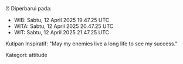 ⏰ Diperbarui pada:
- WIB: Sabtu, 12 April 2025 19.47.25 UTC
- WITA: Sabtu, 12 April 2025 20.47.25 UTC
- WIT: Sabtu, 12 April 2025 21.47.25 UTC

Kutipan Inspiratif:
"May my enemies live a long life to see my success."


Kategori: attitude

